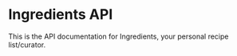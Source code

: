 # Ingredients API

This is the API documentation for Ingredients, your personal recipe list/curator.
